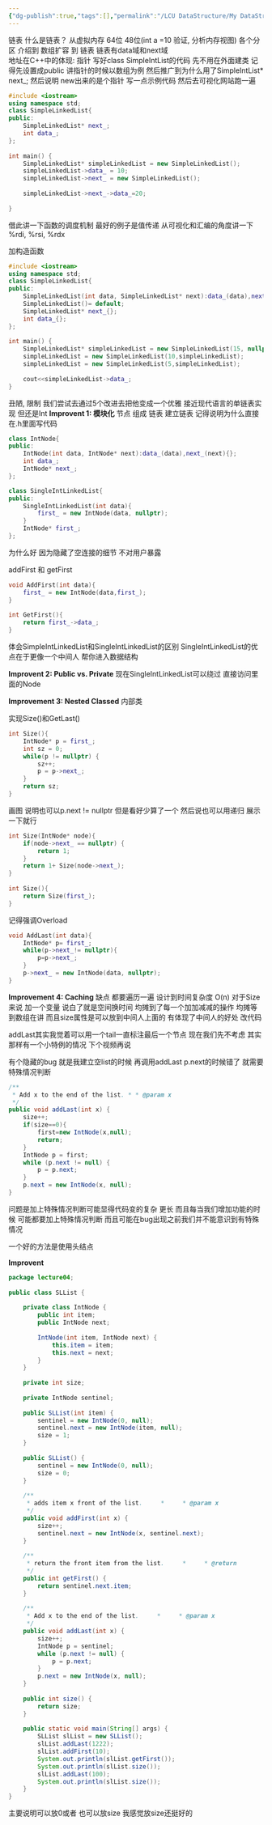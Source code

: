 ```yaml
---
{"dg-publish":true,"tags":[],"permalink":"/LCU DataStructure/My DataStructure/SingleLinkedList/","dgPassFrontmatter":true,"noteIcon":"","created":"2025-07-07T17:57:41.461+08:00","updated":"2025-07-07T23:10:36.510+08:00"}
---
```


链表
什么是链表？
从虚拟内存 64位 48位(int a =10 验证, 分析内存视图) 各个分区 介绍到 数组扩容  到 链表
链表有data域和next域  
地址在C++中的体现: 指针 
写好class SimpleIntList的代码 先不用在外面建类 记得先设置成public
讲指针的时候以数组为例 然后推广到为什么用了SimpleIntList* next_;
然后说明 new出来的是个指针
写一点示例代码  然后去可视化网站跑一遍
```cpp
#include <iostream>  
using namespace std;  
class SimpleLinkedList{  
public:  
    SimpleLinkedList* next_;  
    int data_;  
};  
  
int main() {  
    SimpleLinkedList* simpleLinkedList = new SimpleLinkedList();  
    simpleLinkedList->data_ = 10;  
    simpleLinkedList->next_ = new SimpleLinkedList();  
  
    simpleLinkedList->next_->data_=20;  
  
}
```

借此讲一下函数的调度机制 最好的例子是值传递
从可视化和汇编的角度讲一下
%rdi, %rsi, %rdx

加构造函数
```cpp
#include <iostream>  
using namespace std;  
class SimpleLinkedList{  
public:  
    SimpleLinkedList(int data, SimpleLinkedList* next):data_(data),next_(next){};  
    SimpleLinkedList()= default;  
    SimpleLinkedList* next_{};  
    int data_{};  
};  
  
int main() {  
    SimpleLinkedList* simpleLinkedList = new SimpleLinkedList(15, nullptr);  
    simpleLinkedList = new SimpleLinkedList(10,simpleLinkedList);  
    simpleLinkedList = new SimpleLinkedList(5,simpleLinkedList);  
  
    cout<<simpleLinkedList->data_;  
}
```

丑陋, 限制
我们尝试去通过5个改进去把他变成一个优雅 接近现代语言的单链表实现 但还是Int
**Improvent 1: 模块化**
节点 组成 链表
建立链表 记得说明为什么直接在.h里面写代码
```cpp
class IntNode{  
public:  
    IntNode(int data, IntNode* next):data_(data),next_(next){};  
    int data_;  
    IntNode* next_;  
};
```

```cpp
class SingleIntLinkedList{  
public:  
    SingleIntLinkedList(int data){  
        first_ = new IntNode(data, nullptr);  
    }  
    IntNode* first_;  
};
```

为什么好
因为隐藏了空连接的细节 不对用户暴露

addFirst 和 getFirst
```cpp
void AddFirst(int data){  
    first_ = new IntNode(data,first_);  
}  
  
int GetFirst(){  
    return first_->data_;  
}
```

体会SimpleIntLinkedList和SingleIntLinkedList的区别
SingleIntLinkedList的优点在于更像一个中间人 帮你进入数据结构

**Improvent 2: Public vs. Private**
现在SingleIntLinkedList可以绕过 直接访问里面的Node

**Improvement 3: Nested Classed**
内部类

实现Size()和GetLast()
```cpp
int Size(){  
    IntNode* p = first_;  
    int sz = 0;  
    while(p != nullptr) {  
        sz++;  
        p = p->next_;  
    }  
    return sz;  
}
```
 画图
 说明也可以p.next != nullptr 但是看好少算了一个
 然后说也可以用递归 展示一下就行
```cpp
int Size(IntNode* node){  
    if(node->next_ == nullptr) {  
        return 1;  
    }  
    return 1+ Size(node->next_);  
}  
  
int Size(){  
    return Size(first_);  
}
```
记得强调Overload

```cpp
void AddLast(int data){  
    IntNode* p= first_;  
    while(p->next_!= nullptr){  
        p=p->next_;  
    }  
    p->next_ = new IntNode(data, nullptr);  
}
```

**Improvement 4: Caching**
缺点 都要遍历一遍
设计到时间复杂度 O(n)
对于Size来说 加一个变量
说白了就是空间换时间 均摊到了每一个加加减减的操作 均摊等到数组在讲
而且size属性是可以放到中间人上面的 有体现了中间人的好处
改代码

addLast其实我觉着可以用一个tail一直标注最后一个节点 现在我们先不考虑 其实那样有一个小特例的情况 下个视频再说

有个隐藏的bug
就是我建立空list的时候 再调用addLast
p.next的时候错了
就需要特殊情况判断
```java
/**  
 * Add x to the end of the list. * * @param x  
 */  
public void addLast(int x) {  
    size++;  
    if(size==0){  
        first=new IntNode(x,null);  
        return;  
    }  
    IntNode p = first;  
    while (p.next != null) {  
        p = p.next;  
    }  
    p.next = new IntNode(x, null);  
}
```

问题是加上特殊情况判断可能显得代码变的复杂 更长
而且每当我们增加功能的时候 可能都要加上特殊情况判断  而且可能在bug出现之前我们并不能意识到有特殊情况

一个好的方法是使用头结点

**Improvent**
```java
package lecture04;  
  
public class SLList {  
  
    private class IntNode {  
        public int item;  
        public IntNode next;  
  
        IntNode(int item, IntNode next) {  
            this.item = item;  
            this.next = next;  
        }  
    }  
  
    private int size;  
  
    private IntNode sentinel;  
  
    public SLList(int item) {  
        sentinel = new IntNode(0, null);  
        sentinel.next = new IntNode(item, null);  
        size = 1;  
    }  
  
    public SLList() {  
        sentinel = new IntNode(0, null);  
        size = 0;  
    }  
  
    /**  
     * adds item x front of the list.     *     * @param x  
     */  
    public void addFirst(int x) {  
        size++;  
        sentinel.next = new IntNode(x, sentinel.next);  
    }  
  
    /**  
     * return the front item from the list.     *     * @return  
     */  
    public int getFirst() {  
        return sentinel.next.item;  
    }  
  
    /**  
     * Add x to the end of the list.     *     * @param x  
     */  
    public void addLast(int x) {  
        size++;  
        IntNode p = sentinel;  
        while (p.next != null) {  
            p = p.next;  
        }  
        p.next = new IntNode(x, null);  
    }  
  
    public int size() {  
        return size;  
    }  
  
    public static void main(String[] args) {  
        SLList slList = new SLList();  
        slList.addLast(1222);  
        slList.addFirst(10);  
        System.out.println(slList.getFirst());  
        System.out.println(slList.size());  
        slList.addLast(100);  
        System.out.println(slList.size());  
    }  
}
```

主要说明可以放0或者 也可以放size 我感觉放size还挺好的